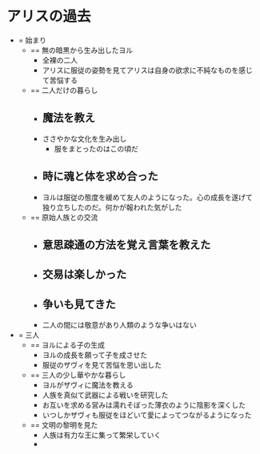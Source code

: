 # アリスの過去
- = 始まり
  - == 無の暗黒から生み出したヨル
    - 全裸の二人
    - アリスに服従の姿勢を見てアリスは自身の欲求に不純なものを感じて苦悩する
  - == 二人だけの暮らし
    - 魔法を教え
      - 
    - ささやかな文化を生み出し
      - 服をまとったのはこの頃だ
    - 時に魂と体を求め合った
      - 
    - ヨルは服従の態度を緩めて友人のようになった。心の成長を遂げて独り立ちしたのだ。何かが報われた気がした
  - == 原始人族との交流
    - 意思疎通の方法を覚え言葉を教えた
      - 
    - 交易は楽しかった
      - 
    - 争いも見てきた
      - 
    - 二人の間には敬意があり人類のような争いはない
- = 三人
  - == ヨルによる子の生成
    - ヨルの成長を願って子を成させた
    - 服従のザヴィを見て苦悩を思い出した
  - == 三人の少し華やかな暮らし
    - ヨルがザヴィに魔法を教える
    - 人族を真似て武器による戦いを研究した
    - お互いを求める営みは濡れそぼった薄衣のように陰影を深くした
    - いつしかザヴィも服従をほどいて愛によってつながるようになった
  - == 文明の黎明を見た
    - 人族は有力な王に集って繁栄していく
    - 
